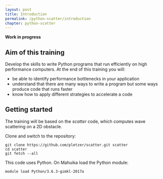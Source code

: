 ```yaml
---
layout: post
title: Introduction
permalink: /python-scatter/introduction
chapter: python-scatter
---
```


**Work in progress**

## Aim of this training

Develop the skills to write Python programs that run efficiently on high performance computers. At the end of this training you will:

 * be able to identify performance bottlenecks in your application
 * understand that there are many ways to write a program but some ways produce code that runs faster
 * know how to apply different strategies to accelerate a code


## Getting started

The training will be based on the *scatter* code, which computes wave scattering on a 2D obstacle.

Clone and switch to the repository:

```
git clone https://github.com/pletzer/scatter.git scatter
cd scatter
git fetch --all
```

This code uses Python. On Mahuika load the Python module:

```
module load Python/3.6.3-gimkl-2017a
```
